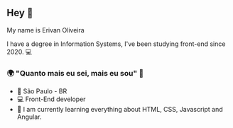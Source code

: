 ## Hey  👋

My name is Erivan Oliveira

I have a degree in Information Systems, I've been studying front-end since 2020. 💻


### 🌍  "Quanto mais eu sei, mais eu sou"  🧠

-   📍  São Paulo - BR
-   💻  Front-End developer 
-   🌱  I am currently learning everything about HTML, CSS, Javascript and Angular.
